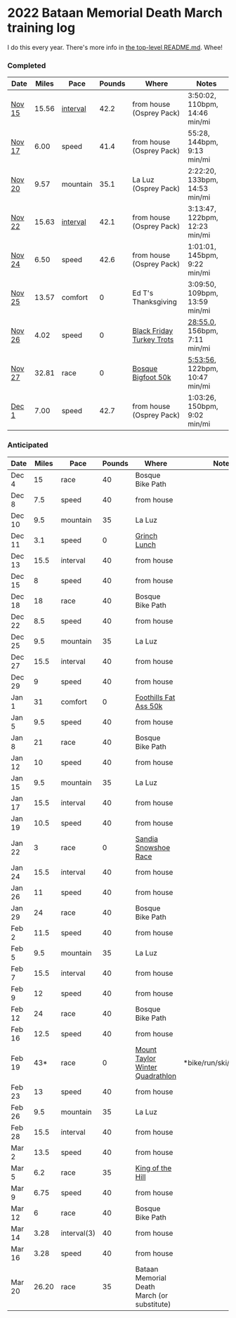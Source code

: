 # 2022 Bataan Memorial Death March training log

I do this every year.  There's more info in [the top-level README.md](README.md).  Whee!

### Completed

|Date|Miles|Pace|Pounds|Where|Notes|
|----|-----|----|------|-----|-----|
|<a name="nov-15" href="https://www.strava.com/activities/6262984983">Nov 15</a>|15.56|<a href="https://github.com/ctm/misc_running/blob/master/Monday_Intervals#L3348-L3389">interval</a>|42.2|from house (Osprey Pack)|3:50:02, 110bpm, 14:46 min/mi|
|<a name="nov-17" href="https://www.strava.com/activities/6270679841">Nov 17</a>|6.00|speed|41.4|from house (Osprey Pack)|55:28, 144bpm, 9:13 min/mi|
|<a name="nov-20" href="https://www.strava.com/activities/6284284137">Nov 20</a>|9.57|mountain|35.1|La Luz (Osprey Pack)|2:22:20, 133bpm, 14:53 min/mi|
|<a name="nov-22" href="https://www.strava.com/activities/6293320813">Nov 22</a>|15.63|<a href="https://github.com/ctm/misc_running/blob/master/Monday_Intervals#L3392-L3419">interval</a>|42.1|from house (Osprey Pack)|3:13:47, 122bpm, 12:23 min/mi|
|<a name="nov-24" href="https://www.strava.com/activities/6301764293">Nov 24</a>|6.50|speed|42.6|from house (Osprey Pack)|1:01:01, 145bpm, 9:22 min/mi|
|<a name="nov-25" href="https://www.strava.com/activities/6307087650">Nov 25</a>|13.57|comfort|0|Ed T's Thanksgiving|3:09:50, 109bpm, 13:59 min/mi|
|<a name="nov-26" href="https://www.strava.com/activities/6310383495">Nov 26</a>|4.02|speed|0|[Black Friday Turkey Trots](https://www.facebook.com/events/1021676181898017)|[28:55.0](https://www.webscorer.com/racedetails?raceid=261645&did=303089), 156bpm, 7:11 min/mi|
|<a name="nov-27" href="https://www.strava.com/activities/6314837602">Nov 27</a>|32.81|race|0|[Bosque Bigfoot 50k](https://ultrasignup.com/register.aspx?did=83239)|[5:53:56](https://ultrasignup.com/results_event.aspx?did=83239#id220546), 122bpm, 10:47 min/mi|
|<a name="dec-1" href="https://www.strava.com/activities/6330514607">Dec 1</a>|7.00|speed|42.7|from house (Osprey Pack)|1:03:26, 150bpm, 9:02 min/mi|


### Anticipated

|Date|Miles|Pace|Pounds|Where|Notes|
|----|-----|----|------|-----|-----|
|Dec 4|15|race|40|Bosque Bike Path||
|Dec 8|7.5|speed|40|from house||
|Dec 10|9.5|mountain|35|La Luz||
|Dec 11|3.1|speed|0|[Grinch Lunch](https://www.facebook.com/events/1021676181898017)||
|Dec 13|15.5|interval|40|from house||
|Dec 15|8|speed|40|from house||
|Dec 18|18|race|40|Bosque Bike Path||
|Dec 22|8.5|speed|40|from house||
|Dec 25|9.5|mountain|35|La Luz||
|Dec 27|15.5|interval|40|from house||
|Dec 29|9|speed|40|from house||
|Jan 1|31|comfort|0|[Foothills Fat Ass 50k](https://newmexicofa50k.wordpress.com/foothills-50k/)||
|Jan 5|9.5|speed|40|from house||
|Jan 8|21|race|40|Bosque Bike Path||
|Jan 12|10|speed|40|from house||
|Jan 15|9.5|mountain|35|La Luz||
|Jan 17|15.5|interval|40|from house||
|Jan 19|10.5|speed|40|from house||
|Jan 22|3|race|0|[Sandia Snowshoe Race](http://sandiasnowshoe.com)||
|Jan 24|15.5|interval|40|from house||
|Jan 26|11|speed|40|from house||
|Jan 29|24|race|40|Bosque Bike Path||
|Feb 2|11.5|speed|40|from house||
|Feb 5|9.5|mountain|35|La Luz||
|Feb 7|15.5|interval|40|from house||
|Feb 9|12|speed|40|from house||
|Feb 12|24|race|40|Bosque Bike Path||
|Feb 16|12.5|speed|40|from house||
|Feb 19|43*|race|0|[Mount Taylor Winter Quadrathlon](http://www.mttaylorquad.org)|*bike/run/ski/snowshoe|
|Feb 23|13|speed|40|from house||
|Feb 26|9.5|mountain|35|La Luz||
|Feb 28|15.5|interval|40|from house||
|Mar 2|13.5|speed|40|from house||
|Mar 5|6.2|race|35|[King of the Hill](https://www.loslunasnm.gov/721/King-of-the-Hill)||
|Mar 9|6.75|speed|40|from house||
|Mar 12|6|race|40|Bosque Bike Path||
|Mar 14|3.28|interval(3)|40|from house||
|Mar 16|3.28|speed|40|from house||
|Mar 20|26.20|race|35|Bataan Memorial Death March (or substitute)||
